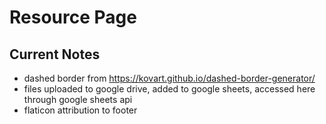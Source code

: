 # Resource Page

## Current Notes

- dashed border from https://kovart.github.io/dashed-border-generator/
- files uploaded to google drive, added to google sheets, accessed here through google sheets api
- flaticon attribution to footer
